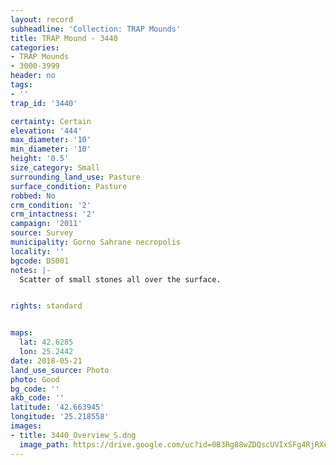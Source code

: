 ```yaml
---
layout: record
subheadline: 'Collection: TRAP Mounds'
title: TRAP Mound - 3440
categories:
- TRAP Mounds
- 3000-3999
header: no
tags:
- ''
trap_id: '3440'

certainty: Certain
elevation: '444'
max_diameter: '10'
min_diameter: '10'
height: '0.5'
size_category: Small
surrounding_land_use: Pasture
surface_condition: Pasture
robbed: No
crm_condition: '2'
crm_intactness: '2'
campaign: '2011'
source: Survey
municipality: Gorno Sahrane necropolis
locality: ''
bgcode: DS001
notes: |-
  Scatter of small stones all over the surface.


rights: standard


maps:
  lat: 42.6285
  lon: 25.2442
date: 2018-05-21
land_use_source: Photo
photo: Good
bg_code: ''
akb_code: ''
latitude: '42.663945'
longitude: '25.218558'
images:
- title: 3440_Overview_S.dng
  image_path: https://drive.google.com/uc?id=0B3Rg88wZDQscUVIxSFg4RjRXeXc
---
```

